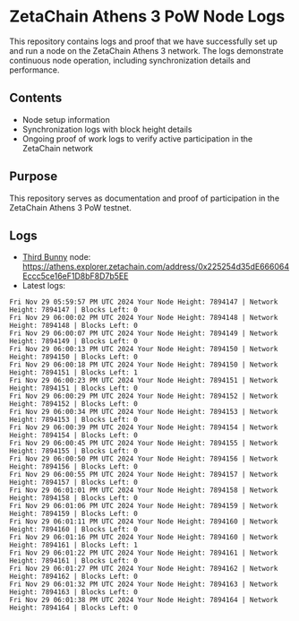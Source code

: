 # ZetaChain Athens 3 PoW Node Logs
This repository contains logs and proof that we have successfully set up and run a node on the ZetaChain Athens 3 network. The logs demonstrate continuous node operation, including synchronization details and performance.

## Contents
- Node setup information
- Synchronization logs with block height details
- Ongoing proof of work logs to verify active participation in the ZetaChain network

## Purpose
This repository serves as documentation and proof of participation in the ZetaChain Athens 3 PoW testnet.

## Logs

- [Third Bunny](https://thirdbunny.xyz/) node: https://athens.explorer.zetachain.com/address/0x225254d35dE666064Eccc5ce16eF1D8bF8D7b5EE
- Latest logs:
```
Fri Nov 29 05:59:57 PM UTC 2024 Your Node Height: 7894147 | Network Height: 7894147 | Blocks Left: 0
Fri Nov 29 06:00:02 PM UTC 2024 Your Node Height: 7894148 | Network Height: 7894148 | Blocks Left: 0
Fri Nov 29 06:00:07 PM UTC 2024 Your Node Height: 7894149 | Network Height: 7894149 | Blocks Left: 0
Fri Nov 29 06:00:13 PM UTC 2024 Your Node Height: 7894150 | Network Height: 7894150 | Blocks Left: 0
Fri Nov 29 06:00:18 PM UTC 2024 Your Node Height: 7894150 | Network Height: 7894151 | Blocks Left: 1
Fri Nov 29 06:00:23 PM UTC 2024 Your Node Height: 7894151 | Network Height: 7894151 | Blocks Left: 0
Fri Nov 29 06:00:29 PM UTC 2024 Your Node Height: 7894152 | Network Height: 7894152 | Blocks Left: 0
Fri Nov 29 06:00:34 PM UTC 2024 Your Node Height: 7894153 | Network Height: 7894153 | Blocks Left: 0
Fri Nov 29 06:00:39 PM UTC 2024 Your Node Height: 7894154 | Network Height: 7894154 | Blocks Left: 0
Fri Nov 29 06:00:45 PM UTC 2024 Your Node Height: 7894155 | Network Height: 7894155 | Blocks Left: 0
Fri Nov 29 06:00:50 PM UTC 2024 Your Node Height: 7894156 | Network Height: 7894156 | Blocks Left: 0
Fri Nov 29 06:00:55 PM UTC 2024 Your Node Height: 7894157 | Network Height: 7894157 | Blocks Left: 0
Fri Nov 29 06:01:01 PM UTC 2024 Your Node Height: 7894158 | Network Height: 7894158 | Blocks Left: 0
Fri Nov 29 06:01:06 PM UTC 2024 Your Node Height: 7894159 | Network Height: 7894159 | Blocks Left: 0
Fri Nov 29 06:01:11 PM UTC 2024 Your Node Height: 7894160 | Network Height: 7894160 | Blocks Left: 0
Fri Nov 29 06:01:16 PM UTC 2024 Your Node Height: 7894160 | Network Height: 7894161 | Blocks Left: 1
Fri Nov 29 06:01:22 PM UTC 2024 Your Node Height: 7894161 | Network Height: 7894161 | Blocks Left: 0
Fri Nov 29 06:01:27 PM UTC 2024 Your Node Height: 7894162 | Network Height: 7894162 | Blocks Left: 0
Fri Nov 29 06:01:32 PM UTC 2024 Your Node Height: 7894163 | Network Height: 7894163 | Blocks Left: 0
Fri Nov 29 06:01:38 PM UTC 2024 Your Node Height: 7894164 | Network Height: 7894164 | Blocks Left: 0
```
